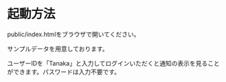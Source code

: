 # 起動方法
public/index.htmlをブラウザで開いてください。

サンプルデータを用意しております。

ユーザーIDを「Tanaka」と入力してログインいただくと通知の表示を見ることができます。パスワードは入力不要です。
